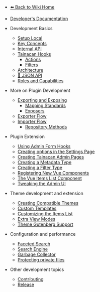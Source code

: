- [:arrow_left: Back to Wiki Home](/#tainacan-wiki "Go to Tainacan Wiki home page")
- [Developer's Documentation](/dev/ "Developers Documentation for Tainacan Plugin - Tainacan Wiki")

- Development Basics
  - [Setup Local](/dev/setup-local.md "Local Setup for Tainacan Development - Tainacan Wiki")
  - [Key Concepts](/dev/key-concepts.md "Key Concepts related to Tainacan Development - Tainacan Wiki")
  - [Internal API](/dev/internal-api.md "Tainacan Internal API - Tainacan Wiki")
  - [Tainacan Hooks](/dev/hooks.md "Tainacan Hooks - Tainacan Wiki")
    - [Actions](/dev/actions.md "Tainacan PHP Actions - Tainacan Wiki")
    - [Filters](/dev/filters.md "Tainacan PHP and Javascript Filters - Tainacan Wiki")
  - [Architecture](/dev/architecture.md "technical architecture of Tainacan")
  - [:link: JSON API](https://redocly.github.io/redoc/?url=https://github.com/tainacan/tainacan-wiki/raw/master/dev/openapi.json ":ignore")
  - [Roles and Capabilities](/dev/roles-capabilities.md "Roles and Capabilities Developers Documentation - Tainacan Wiki")
- More on Plugin Development
  - [Exporting and Exposing](/dev/exporting-and-exposing.md "Exporting and Exposing - Tainacan Wiki")
    - [Mapping Standards](/dev/mapping-standards.md "Mapping Standards - Tainacan Wiki")
    - [Exposers](/dev/exposers.md "Exposers - Tainacan Wiki")
  - [Exporter Flow](/dev/exporter-flow.md "Exporter Flow on Tainacan - Tainacan Wiki")
  - [Importer Flow](/dev/importer-flow.md "Importer Flow on Tainacan - Tainacan Wiki")
    - [Repository Methods](/dev/repository-methods.md "Tainacan Repository Methods - Tainacan Wiki")
- Plugin Extension
  - [Using Admin Form Hooks](/dev/admin-form-hooks.md "Using Admin Form Hooks - Tainacan Wiki")
  - [Creating options in the Settings Page](/dev/creating-options-in-the-settings-page.md "Creating options in the Settings Page - Tainacan Wiki")
  - [Creating Tainacan Admin Pages](/dev/creating-tainacan-admin-pages.md "Creating Tainacan Admin Pages - Tainacan Wiki")
  - [Creating a Metadata Type](/dev/creating-metadata-type.md "How to Create a new Metadata Type - Tainacan Wiki")
  - [Creating a Filter Type](/dev/creating-filters-type.md "How to Create a new Filters Type - Tainacan Wiki")
  - [Registering New Vue Components](/dev/registering-custom-vue-components.md "How to register new Vue Components to use in your plugins - Tainacan Wiki")
  - [The Vue Items List Component](/dev/the-vue-items-list-component.md "The Vue Items List Component rendered by Tainacan - Tainacan Wiki")
  - [Tweaking the Admin UI](/dev/admin-ui-options.md "How to use Tainacan Admin UI options to tweak its interface - Tainacan Wiki")
- Theme development and extension
  - [Creating Compatible Themes](/dev/creating-compatible-themes.md "How to create themes fully compatible with Tainacan - Tainacan Wiki")
  - [Custom Templates](/dev/custom-templates.md "How to use custom templates for theme compatibility with Tainacan - Tainacan Wiki")
  - [Customizing the Items List](/dev/customizing-the-items-list.md "How to better customize Tainacan items list on a theme - Tainacan Wiki")
  - [Extra View Modes](/dev/extra-view-modes.md "How to create extra custom view modes for Tainacan items list - Tainacan Wiki")
  - [Theme Gutenberg Support](/dev/theme-gutenberg-support.md "How to offer better Gutenberg support on your theme - Tainacan Wiki")
- Configuration and performance
  - [Faceted Search](/dev/faceted-search.md "Tweaks for better Faceted Search performance - Tainacan Wiki")
  - [Search Engine](/dev/search-engine.md "Configuration for better Search Engine performance - Tainacan Wiki")
  - [Garbage Collector](/dev/garbage-collector.md "Usage of Tainacan Garbage Collector - Tainacan Wiki")
  - [Protecting private files](/dev/private-files.md "File privacy on Tainacan - Tainacan Wiki")
- Other development topics
  - [Contributing](/dev/CONTRIBUTING.md "How to contribute with Tainacan Development - Tainacan Wiki")
  - [Release](/dev/release.md "How to release a new version of Tainacan - Tainacan Wiki")
